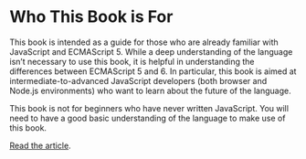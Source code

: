 <!--
{
"name" : "understanding-es6",
"version" : "0.0.1",
"title" : "Understanding ECMAScript 6",
"description" : "This module is aimed at intermediate-to-advanced JavaScript developers (both browser and Node.js environments) who want to learn about the future of the language",
"homepage" : "https://leanpub.com/understandinges6/read/",
"canonicalSource" : "https://leanpub.com/understandinges6/read/",
"freshnessDate" : 2015-07-20,
"license" : "CC BY-NC-ND"
}
-->

<!-- @section -->

# Who This Book is For

This book is intended as a guide for those who are already familiar with JavaScript and ECMAScript 5. While a deep understanding of the language isn’t necessary to use this book, it is helpful in understanding the differences between ECMAScript 5 and 6. In particular, this book is aimed at intermediate-to-advanced JavaScript developers (both browser and Node.js environments) who want to learn about the future of the language.

This book is not for beginners who have never written JavaScript. You will need to have a good basic understanding of the language to make use of this book.

[Read the article](https://leanpub.com/understandinges6/read/).
